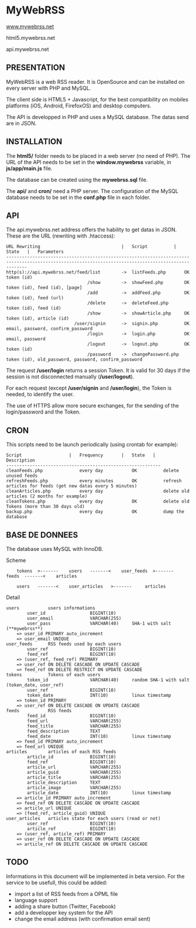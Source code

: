 MyWebRSS
========
www.mywebrss.net

html5.mywebrss.net

api.mywebrss.net

PRESENTATION
------------
MyWebRSS is a web RSS reader. It is OpenSource and can be installed on every server with PHP and MySQL.

The client side is HTML5 + Javascript, for the best compatibility on mobiles platforms (iOS, Android, FirefoxOS) and desktop computers.

The API is developped in PHP and uses a MySQL database. The datas send are in JSON.

INSTALLATION
------------
The **html5/** folder needs to be placed in a web server (no need of PHP). The URL of the API needs to be set in the **window.mywebrss** variable, in **js/app/main.js** file.

The database can be created using the **mywebrss.sql** file.

The **api/** and **cron/** need a PHP server. The configuration of the MySQL database needs to be set in the **conf.php** file in each folder.

API
---
The api.mywebrss.net address offers the hability to get datas in JSON. These are the URL (rewriting with .htaccess):
	
	URL Rewriting								|	Script			|	State	|	Parameters
	----------------------------------------------------------------------------------------------------------------------------------------------------
	http(s)://api.mywebrss.net/feed/list		->	listFeeds.php		OK			token (id)
							       /show		->	showFeed.php		OK			token (id), feed (id), [page]
								   /add			->	addFeed.php			OK			token (id), feed (url)
								   /delete		->	deleteFeed.php					token (id), feed (id)
							       /show		->	showArticle.php		OK			token (id), article (id)
							  /user/signin		->	signin.php			OK			email, password, confirm_password
							       /login		->	login.php			OK			email, password
							       /logout		->	logout.php			OK			token (id)
								   /password	->	changePassword.php				token (id), old_password, password, confirm_password

The request **/user/login** returns a session Token. It is valid for 30 days if the session is not disconnected manually (**/user/logout**).

For each request (except **/user/signin** and **/user/login**), the Token is needed, to identify the user.

The use of HTTPS allow more secure exchanges, for the sending of the login/password and the Token.

CRON
----
This scripts need to be launch periodically (using crontab for example):
	
	Script					|	Frequency		|	State	|	Description
	-----------------------------------------------------------
	cleanFeeds.php				every day			OK			delete unused feeds
	refreshFeeds.php			every minutes		OK			refresh articles for feeds (get new datas every 5 minutes)
	cleanArticles.php			every day						delete old articles (2 months for example)
	cleanTokens.php				every day			OK			delete old Tokens (more than 30 days old)
	backup.php					every day			OK			dump the database

BASE DE DONNEES
---------------
The database uses MySQL with InnoDB.

Scheme
		
		tokens	>-------	users	-------<	user_feeds	>-------	 feeds	-------<	articles
		
		users	-------<	user_articles	>-------	 articles

Detail
	
	users			users informations
			user_id					BIGINT(10)
			user_email				VARCHAR(255)
			user_pass				VARCHAR(40)		SHA-1 with salt (**mywebrss**)
		=> user_id PRIMARY auto_increment
		=> user_email UNIQUE
	user_feeds		RSS feeds used by each users
			user_ref				BIGINT(10)
			feed_ref				BIGINT(10)
		=> (user_ref, feed_ref) PRIMARY
		=> user_ref ON DELETE CASCADE ON UPDATE CASCADE
		=> feed_ref ON DELETE RESTRICT ON UPDATE CASCADE
	tokens			Tokens of each users
			token_id				VARCHAR(40)		random SHA-1 with salt (token_date, user_ref)
			user_ref				BIGINT(10)
			token_date				INT(10)			linux timestamp
		=> token_id PRIMARY
		=> user_ref ON DELETE CASCADE ON UPDATE CASCADE
	feeds			RSS feeds
			feed_id					BIGINT(10)
			feed_url				VARCHAR(255)
			feed_title				VARCHAR(255)
			feed_description		TEXT
			feed_date				INT(10)			linux timestamp
		=> feed_id PRIMARY auto_increment
		=> feed_url UNIQUE
	articles		articles of each RSS feeds
			article_id				BIGINT(10)
			feed_ref				BIGINT(10)
			article_url				VARCHAR(255)
			article_guid			VARCHAR(255)
			article_title			VARCHAR(255)
			article_description		TEXT
			article_image			VARCHAR(255)
			article_date			INT(10)			linux timestamp
		=> article_id PRIMARY auto_increment
		=> feed_ref ON DELETE CASCADE ON UPDATE CASCADE
		=> article_url UNIQUE
		=> (feed_ref, article_guid) UNIQUE
	user_articles	articles state for each users (read or not)
			user_ref				BIGINT(10)
			article_ref				BIGINT(10)
		=> (user_ref, article_ref) PRIMARY
		=> user_ref ON DELETE CASCADE ON UPDATE CASCADE
		=> article_ref ON DELETE CASCADE ON UPDATE CASCADE

TODO
----
Informations in this document will be implemented in beta version. For the service to be usefull, this could be added:
* import a list of RSS feeds from a OPML file
* language support
* adding a share button (Twitter, Facebook)
* add a developper key system for the API
* change the email address (with confirmation email sent)
